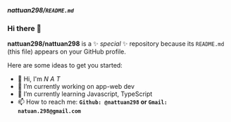 ***nattuan298/`README.md`***
### Hi there 👋


**nattuan298/nattuan298** is a ✨ _special_ ✨ repository because its `README.md` (this file) appears on your GitHub profile.

Here are some ideas to get you started:
- 👋 Hi, I'm *N A T*
- 🔭 I’m currently working on app-web dev
- 🌱 I’m currently learning Javascript, TypeScript
- 📫 How to reach me: **`Github: @nattuan298` or `Gmail: natuan.298@gmail.com `**

